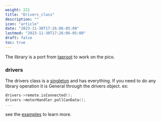 ```yaml
---
weight: 221
title: "Drivers_class"
description: ""
icon: "article"
date: "2023-11-30T17:26:06-05:00"
lastmod: "2023-11-30T17:26:06-05:00"
draft: false
toc: true
---
```


The library is a port from [taproot](https://github.com/uw-advanced-robotics/taproot)
to work on the pico.

### drivers

The drivers class is a [singleton](https://refactoring.guru/design-patterns/singleton)
and has everything. If you need to do any library operation it is General through the
drivers object.
ex:

```cpp
drivers->remote.isConnected();
drivers->motorHandler.pollCanData(); 
...
```

see the [examples](#examples) to learn more.